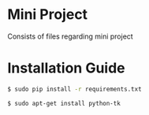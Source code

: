 Mini Project
============
Consists of files regarding mini project

Installation Guide
==================
```bash
$ sudo pip install -r requirements.txt
```

```bash
$ sudo apt-get install python-tk
```
